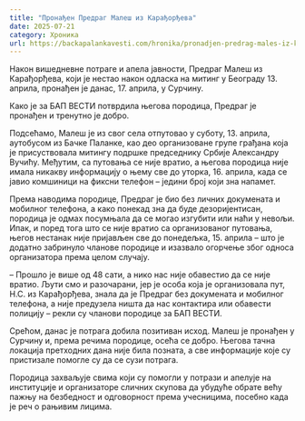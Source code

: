 ```yaml
---
title: "Пронађен Предраг Малеш из Карађорђева"
date: 2025-07-21
category: Хроника
url: https://backapalankavesti.com/hronika/pronadjen-predrag-males-iz-karadjordjeva/
---
```


Након вишедневне потраге и апела јавности, Предраг Малеш из Карађорђева, који је нестао након одласка на митинг у Београду 13. априла, пронађен је данас, 17. априла, у Сурчину.

Како је за БАП ВЕСТИ потврдила његова породица, Предраг је пронађен и тренутно је добро.

Подсећамо, Малеш је из свог села отпутовао у суботу, 13. априла, аутобусом из Бачке Паланке, као део организоване групе грађана која је присуствовала митингу подршке председнику Србије Александру Вучићу. Међутим, са путовања се није вратио, а његова породица није имала никакву информацију о њему све до уторка, 16. априла, када се јавио комшиници на фиксни телефон – једини број који зна напамет.

Према наводима породице, Предраг је био без личних докумената и мобилног телефона, а како понекад зна да буде дезоријентисан, породица је одмах посумњала да се могао изгубити или наћи у невољи. Ипак, и поред тога што се није вратио са организованог путовања, његов нестанак није пријављен све до понедељка, 15. априла – што је додатно забринуло чланове породице и изазвало огорчење због односа организатора према целом случају.

– Прошло је више од 48 сати, а нико нас није обавестио да се није вратио. Љути смо и разочарани, јер је особа која је организовала пут, Н.С. из Карађорђева, знала да је Предраг без докумената и мобилног телефона, а није предузела ништа да нас контактира или обавести полицију – рекли су чланови породице за БАП ВЕСТИ.

Срећом, данас је потрага добила позитиван исход. Малеш је пронађен у Сурчину и, према речима породице, осећа се добро. Његова тачна локација претходних дана није била позната, а све информације које су пристизале помогле су да се сузи потрага.

Породица захваљује свима који су помогли у потрази и апелује на институције и организаторе сличних скупова да убудуће обрате већу пажњу на безбедност и одговорност према учесницима, посебно када је реч о рањивим лицима.

